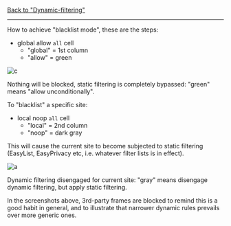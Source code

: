 [Back to "Dynamic-filtering"](https://github.com/gorhill/uBlock/wiki/Dynamic-filtering)

***

How to achieve "blacklist mode", these are the steps:

- global allow `all` cell
    - "global" = 1st column
    - "allow" = green

![c](https://cloud.githubusercontent.com/assets/585534/6042159/8a1df142-ac50-11e4-8129-6edbb664d801.png)

Nothing will be blocked, static filtering is completely bypassed: "green" means "allow unconditionally".

To "blacklist" a specific site:

- local noop `all` cell
    - "local" = 2nd column
    - "noop" = dark gray

This will cause the current site to become subjected to static filtering (EasyList, EasyPrivacy etc, i.e. whatever filter lists is in effect).

![a](https://cloud.githubusercontent.com/assets/585534/6042165/8f6bd6d2-ac50-11e4-8551-c2a17c05d917.png)

Dynamic filtering disengaged for current site: "gray" means disengage dynamic filtering, but apply static filtering.

In the screenshots above, 3rd-party frames are blocked to remind this is a good habit in general, and to illustrate that narrower dynamic rules prevails over more generic ones.